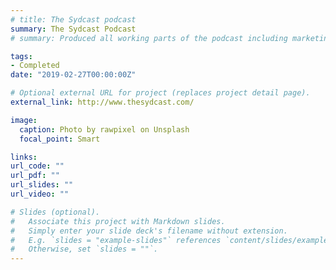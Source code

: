 ```yaml
---
# title: The Sydcast podcast
summary: The Sydcast Podcast
# summary: Produced all working parts of the podcast including marketing, creative content, guest acquisition and preparation, technical recording, audio editing, and advertising, which culminated in over 20,000 episode downloads

tags:
- Completed
date: "2019-02-27T00:00:00Z"

# Optional external URL for project (replaces project detail page).
external_link: http://www.thesydcast.com/

image:
  caption: Photo by rawpixel on Unsplash
  focal_point: Smart

links:
url_code: ""
url_pdf: ""
url_slides: ""
url_video: ""

# Slides (optional).
#   Associate this project with Markdown slides.
#   Simply enter your slide deck's filename without extension.
#   E.g. `slides = "example-slides"` references `content/slides/example-slides.md`.
#   Otherwise, set `slides = ""`.
---
```

